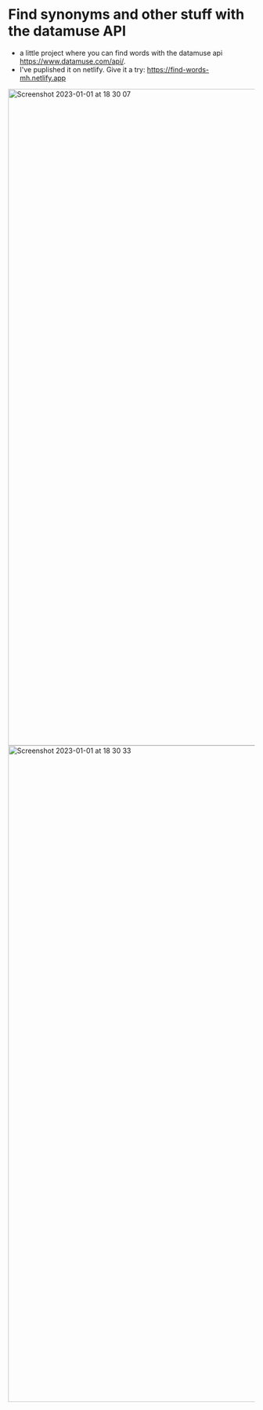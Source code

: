 # Find synonyms and other stuff with the datamuse API

* a little project where you can find words with the datamuse api https://www.datamuse.com/api/.
* I've puplished it on netlify. Give it a try: https://find-words-mh.netlify.app


<img width="1338" alt="Screenshot 2023-01-01 at 18 30 07" src="https://user-images.githubusercontent.com/70845953/210179682-beba959a-7103-43c3-acd0-b6f6c5b0a032.png">
<img width="1338" alt="Screenshot 2023-01-01 at 18 30 33" src="https://user-images.githubusercontent.com/70845953/210179694-73b43fee-a6fe-4a1a-a944-e64165fcce5e.png">

